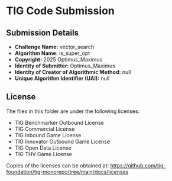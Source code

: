 # TIG Code Submission

## Submission Details

* **Challenge Name:** vector_search
* **Algorithm Name:** is_super_opt
* **Copyright:** 2025 Optimus_Maximus
* **Identity of Submitter:** Optimus_Maximus
* **Identity of Creator of Algorithmic Method:** null
* **Unique Algorithm Identifier (UAI):** null

## License

The files in this folder are under the following licenses:
* TIG Benchmarker Outbound License
* TIG Commercial License
* TIG Inbound Game License
* TIG Innovator Outbound Game License
* TIG Open Data License
* TIG THV Game License

Copies of the licenses can be obtained at:
https://github.com/tig-foundation/tig-monorepo/tree/main/docs/licenses